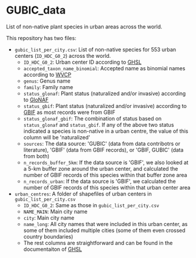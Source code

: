 # GUBIC_data
List of non-native plant species in urban areas across the world.

This repository has two files:

- `gubic_list_per_city.csv`: List of non-native species for 553 urban centers (`ID_HDC_G0_2`) across the world.
    -  `ID_HDC_G0_2`: Urban center ID according to [GHSL](https://human-settlement.emergency.copernicus.eu/ghs_stat_ucdb2015mt_r2019a.php)
    -  `accepted_taxon_name_binomial`: Accepted name as binomial names according to [WVCP](https://powo.science.kew.org/about-wcvp)
    -  `genus`: Genus name
    -  `family`: Family name
    -  `status_glonaf`: Plant status (naturalized and/or invasive) according to [GloNAF](https://glonaf.org/)
    -  `status_gbif`: Plant status (naturalized and/or invasive) according to [GBIF](https://www.gbif.org/) as most records were from GBIF
    -  `status_glonaf_gbif`: The combination of status based on `status_glonaf` and `status_gbif`. If any of the above two status indicated a species is non-native in a urban centre, the value of this column will be 'naturalized'
    -  `sources`: The data source: 'GUBIC' (data from data contribotrs or literature), 'GBIF' (data from GBIF records), or 'GBIF, GUBIC' (data from both)
    -  `n_records_buffer_5km`: If the data source is 'GBIF', we also looked at a 5-km buffer zone around the urban center, and calculated the number of GBIF records of this species within that buffer zone area
    -  `n_records_urban`: If the data source is 'GBIF', we calculated the number of GBIF records of this species within that urban center area
- `urban_centres`: A folder of shapefiles of urban centers in `gubic_list_per_city.csv`
    -  `ID_HDC_G0_2`: Same as those in `gubic_list_per_city.csv`
    -  `NAME_MAIN`: Main city name
    -  `city`: Main city name
    -  `name_long`: All city names that were included in this urban center, as some of them included multiple cities (some of them even crossed country boundaries)
    -  The rest columns are straightforward and can be found in the documentaiton of [GHSL](https://human-settlement.emergency.copernicus.eu/ghs_stat_ucdb2015mt_r2019a.php)
